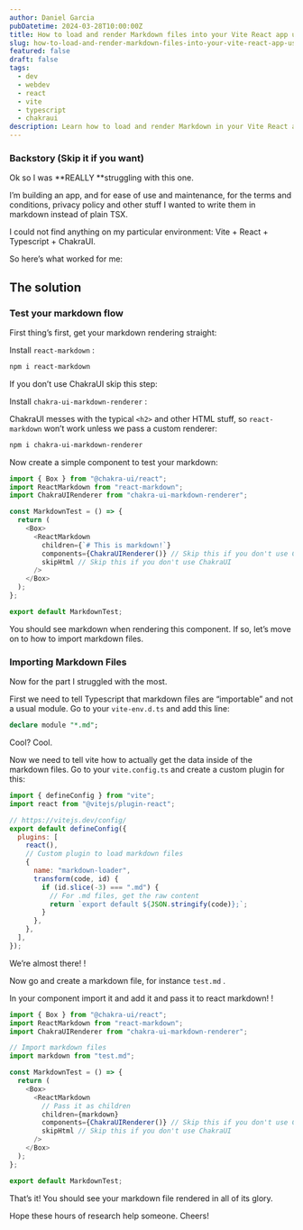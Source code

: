 ```yaml
---
author: Daniel Garcia
pubDatetime: 2024-03-28T10:00:00Z
title: How to load and render Markdown files into your Vite React app using Typescript
slug: how-to-load-and-render-markdown-files-into-your-vite-react-app-using-typescript
featured: false
draft: false
tags:
  - dev
  - webdev
  - react
  - vite
  - typescript
  - chakraui
description: Learn how to load and render Markdown in your Vite React app using Typescript.
---
```


### Backstory (Skip it if you want)

Ok so I was **REALLY **struggling with this one.

I’m building an app, and for ease of use and maintenance, for the terms and conditions, privacy policy and other stuff I wanted to write them in markdown instead of plain TSX\.

I could not find anything on my particular environment: Vite \+ React \+ Typescript \+ ChakraUI\.

So here’s what worked for me:

## The solution

### Test your markdown flow

First thing’s first, get your markdown rendering straight:

Install `react-markdown` :

```bash
npm i react-markdown
```

If you don’t use ChakraUI skip this step:

Install `chakra-ui-markdown-renderer` :

ChakraUI messes with the typical `<h2>` and other HTML stuff, so `react-markdown` won’t work unless we pass a custom renderer:

```bash
npm i chakra-ui-markdown-renderer
```

Now create a simple component to test your markdown:

```javascript
import { Box } from "@chakra-ui/react";
import ReactMarkdown from "react-markdown";
import ChakraUIRenderer from "chakra-ui-markdown-renderer";

const MarkdownTest = () => {
  return (
    <Box>
      <ReactMarkdown
        children={`# This is markdown!`}
        components={ChakraUIRenderer()} // Skip this if you don't use ChakraUI
        skipHtml // Skip this if you don't use ChakraUI
      />
    </Box>
  );
};

export default MarkdownTest;
```

You should see markdown when rendering this component\. If so, let’s move on to how to import markdown files\.

### Importing Markdown Files

Now for the part I struggled with the most\.

First we need to tell Typescript that markdown files are “importable” and not a usual module\. Go to your `vite-env.d.ts` and add this line:

```sql
declare module "*.md";
```

Cool? Cool\.

Now we need to tell vite how to actually get the data inside of the markdown files\. Go to your `vite.config.ts` and create a custom plugin for this:

```javascript
import { defineConfig } from "vite";
import react from "@vitejs/plugin-react";

// https://vitejs.dev/config/
export default defineConfig({
  plugins: [
    react(),
    // Custom plugin to load markdown files
    {
      name: "markdown-loader",
      transform(code, id) {
        if (id.slice(-3) === ".md") {
          // For .md files, get the raw content
          return `export default ${JSON.stringify(code)};`;
        }
      },
    },
  ],
});
```

We’re almost there\! \!

Now go and create a markdown file, for instance `test.md` \.

In your component import it and add it and pass it to react markdown\! \!

```javascript
import { Box } from "@chakra-ui/react";
import ReactMarkdown from "react-markdown";
import ChakraUIRenderer from "chakra-ui-markdown-renderer";

// Import markdown files
import markdown from "test.md";

const MarkdownTest = () => {
  return (
    <Box>
      <ReactMarkdown
        // Pass it as children
        children={markdown}
        components={ChakraUIRenderer()} // Skip this if you don't use ChakraUI
        skipHtml // Skip this if you don't use ChakraUI
      />
    </Box>
  );
};

export default MarkdownTest;
```

That’s it\! You should see your markdown file rendered in all of its glory\.

Hope these hours of research help someone\. Cheers\!
